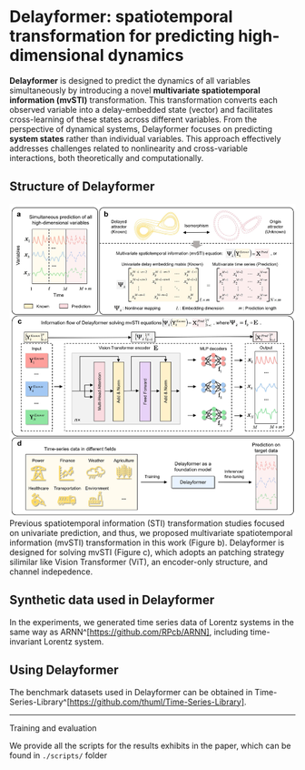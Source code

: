 # Delayformer: spatiotemporal transformation for predicting high-dimensional dynamics
**Delayformer** is designed to predict the dynamics of all variables simultaneously by introducing a novel **multivariate spatiotemporal information (mvSTI)** transformation. 
This transformation converts each observed variable into a delay-embedded state (vector) and facilitates cross-learning of these states across different variables. 
From the perspective of dynamical systems, Delayformer focuses on predicting **system states** rather than individual variables. This approach effectively addresses challenges related to nonlinearity and cross-variable interactions, both theoretically and computationally.
## Structure of Delayformer
![image](structure.jpg)
Previous spatiotemporal information (STI) transformation studies focused on univariate prediction, and thus, we proposed multivariate spatiotemporal information (mvSTI) transformation in this work (Figure b). Delayformer is designed for solving mvSTI (Figure c), which adopts an patching strategy silimilar like Vision Transformer (ViT), an encoder-only structure, and channel indepedence.
## Synthetic data used in Delayformer
In the experiments, we generated time series data of Lorentz systems in the same way as ARNN^[https://github.com/RPcb/ARNN], including time-invariant Lorentz system. 
## Using Delayformer
The benchmark datasets used in Delayformer can be obtained in Time-Series-Library^[https://github.com/thuml/Time-Series-Library].
***
Training and evaluation

We provide all the scripts for the results exhibits in the paper, which can be found in `./scripts/` folder
